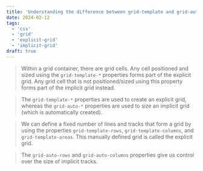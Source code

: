 ```yaml
---
title: 'Understanding the difference between grid-template and grid-auto'
date: 2024-02-12
tags:
  - 'css'
  - 'grid'
  - 'explicit-grid'
  - 'implicit-grid'
draft: true
---
```


> Within a grid container, there are grid cells. Any cell positioned and sized using the `grid-template-*` properties forms part of the explicit grid. Any grid cell that is not positioned/sized using this property forms part of the implicit grid instead.

> The `grid-template-*` properties are used to create an explicit grid, whereas the `grid-auto-*` properties are used to size an implicit grid (which is automatically created).

> We can define a fixed number of lines and tracks that form a grid by using the properties `grid-template-rows`, `grid-template-columns`, and `grid-template-areas`. This manually defined grid is called the explicit grid.

> The `grid-auto-rows` and `grid-auto-columns` properties give us control over the size of implicit tracks.
